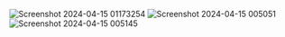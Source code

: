 ![Screenshot 2024-04-15 01173254](https://github.com/SudhanshuSingh6/Fyle-Frontend-Assignment/assets/28055124/297ea0fb-9356-412c-b70f-31b9bdd7a8f7)
![Screenshot 2024-04-15 005051](https://github.com/SudhanshuSingh6/Fyle-Frontend-Assignment/assets/28055124/d9aa4ac1-df3a-442a-8a0c-c0dcca2af1ac)
![Screenshot 2024-04-15 005145](https://github.com/SudhanshuSingh6/Fyle-Frontend-Assignment/assets/28055124/18ea1b14-3936-42d4-976e-69606b8580fd)
